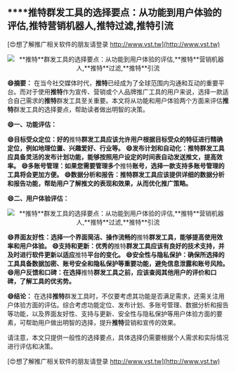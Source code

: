 ## ****推特**群发工具的选择要点：从功能到用户体验的评估,**推特**营销机器人,**推特**过滤,**推特**引流**

[😍想了解推广相关软件的朋友请登录 http://www.vst.tw](http://www.vst.tw)

 <center><img src="https://vst.tw/MP4/tuiguang/png/1.png" alt="**推特**群发工具的选择要点：从功能到用户体验的评估,**推特**营销机器人,**推特**过滤,**推特**引流"></center>

**😄摘要：**
在当今社交媒体时代，**推特**已经成为了全球范围内沟通和互动的重要平台。而对于使用**推特**作为宣传、营销或个人品牌推广工具的用户来说，选择一款适合自己需求的**推特**群发工具至关重要。本文将从功能和用户体验两个方面来评估**推特**群发工具的选择要点，帮助读者做出明智的决策。

**😄一、功能评估：**

**😄目标受众定位：好的**推特**群发工具应该允许用户根据目标受众的特征进行精确定位，例如地理位置、兴趣爱好、行业等。**
**😄发布计划和自动化：**推特**群发工具应具备灵活的发布计划功能，能够按照用户设定的时间表自动发送推文，提高效率。**
**😄多账号管理：如果您需要管理多个**推特**账号，选择一款支持多账号管理的工具将会更加方便。**
**😄数据分析和报告：**推特**群发工具应该提供详细的数据分析和报告功能，帮助用户了解推文的表现和效果，从而优化推广策略。**

**😄二、用户体验评估：**

 <center><img src="https://vst.tw/MP4/tuiguang/png/1.png" alt="**推特**群发工具的选择要点：从功能到用户体验的评估,**推特**营销机器人,**推特**过滤,**推特**引流"></center>

**😄界面友好性：选择一个界面简洁、操作流畅的**推特**群发工具，能够提高使用效率和用户体验。**
**😄支持和更新：优秀的**推特**群发工具应该有良好的技术支持，并及时进行软件更新以适应**推特**平台的变化。**
**😄安全性与隐私保护：确保所选择的工具具备数据加密、账号安全和隐私保护等重要功能，避免信息泄露和账号风险。**
**😄用户反馈和口碑：在选择**推特**群发工具之前，应该查阅其他用户的评价和口碑，了解工具的优劣势。**

**😄结论：**
在选择**推特**群发工具时，不仅要考虑其功能是否满足需求，还需关注用户体验方面的评估。综合考虑功能定位、发布计划、多账号管理、数据分析和报告等功能，以及界面友好性、支持与更新、安全性与隐私保护等用户体验方面的要素，可帮助用户做出明智的选择，提升**推特**营销和宣传的效果。

请注意，本文只提供一般性的选择要点，具体选择仍需要根据个人需求和实际情况进行评估和决策。

[😍想了解推广相关软件的朋友请登录 http://www.vst.tw](http://www.vst.tw)



